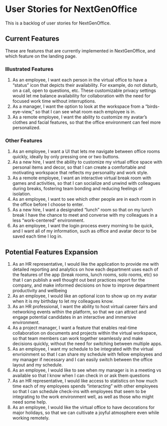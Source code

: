 # User Stories for NextGenOffice

This is a backlog of user stories for NextGenOffice.

## Current Features

These are features that are currently implemented in NextGenOffice, and which feature on the landing page.

### Illustrated Features

1. As an employee, I want each person in the virtual office to have a “status” icon that depicts their availability. For example, do not disturb, on a call, open to questions, etc. These customizable privacy settings would let me balance availability for collaboration with the need for focused work time without interruptions.
2. As a manager, I want the option to look at the workspace from a “birds-eye-view,” so that I can see what room each employee is in.
3. As a remote employee, I want the ability to customize my avatar’s clothes and facial features, so that the office environment can feel more personalized.

### Other Features

1. As an employee, I want a UI that lets me navigate between office rooms quickly, ideally by only pressing one or two buttons.
2. As a new hire, I want the ability to customize my virtual office space with personal items and decor, so that I can create a comfortable and motivating workspace that reflects my personality and work style.
3. As a remote employee, I want an interactive virtual break room with games and activities, so that I can socialize and unwind with colleagues during breaks, fostering team bonding and reducing feelings of isolation.
4. As an employee, I want to see which other people are in each room in the office before I choose to enter.
5. As a new hire, I want a designated “lunch” room so that on my lunch break I have the chance to meet and converse with my colleagues in a less “work-centered” environment.
6. As an employee, I want the login process every morning to be quick, and I want all of my information, such as office and avatar decor to be saved each time I log in.

## Potential Features Expansion

1. As an HR representative, I would like the application to provide me with detailed reporting and analytics on how each department uses each of the features of the app (break rooms, lunch rooms, solo rooms, etc) so that I can publish a well thought out best practices report for the company, and make informed decisions on how to improve department productivity and wellbeing
2. As an employee, I would like an optional icon to show up on my avatar when it is my birthday to let my colleagues know.
3. As an HR professional, I want the ability to host virtual career fairs and networking events within the platform, so that we can attract and engage potential candidates in an interactive and immersive environment.
4. As a project manager, I want a feature that enables real-time collaboration on documents and projects within the virtual workspace, so that team members can work together seamlessly and make decisions quickly, without the need for switching between multiple apps.
5. As an employee, I want my schedule to be integrated with the virtual envrioinment so that I can share my schedule with fellow employees and my manager if necessary and I can easily switch between the office layout and my schedule. 
6. As an employee, I would like to see when my manager is in a meeting vs available so that I know when I can check in or ask them questions
7. As an HR representative, I would like access to statistics on how much time each of my employees spends “interacting” with other employees so that I can schedule check-ins with employees that seem to be integrating to the work environment well, as well as those who might need some help. 
8. As an employee, I would like the virtual office to have decorations for major holidays, so that we can cultivate a joyful atmosphere even while working remotely.